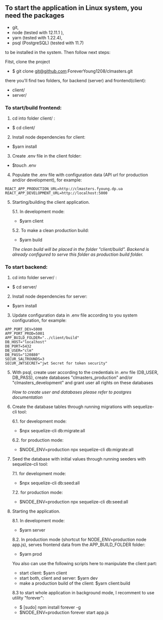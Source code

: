 ## To start the application in Linux system, you need the packages
  - git,
  - node (tested with 12.11.1 ),
  - yarn (tested with 1.22.4),
  - psql (PostgreSQL) (tested with 11.7)

 to be installed in the system. Then follow next steps:

Fitst, clone the project 
- $ git clone git@github.com:ForeverYoung1208/clmasters.git

there you'll find two folders, for backend (server) and frontend(client):

- client/
- server/


### To start/build frontend:

1. cd into folder client/ :
- $ cd client/

2. Install node dependencies for client:
- $yarn install

3. Create .env file in the client folder:
- $touch .env

4. Populate the .env file with configuration data (API url for production and/or development), for example:
```
REACT_APP_PRODUCTION_URL=http://clmasters.fyoung.dp.ua
REACT_APP_DEVELOPMENT_URL=http://localhost:5000
```

5. Starting/building the client application.

    5.1. In development mode:
    - $yarn client

    5.2. To make a clean production build:
    - $yarn build

    *The clean build will be placed in the folder "client/build". Backend is already configured to serve this folder as production build folder.*


### To start backend:

1. cd into folder server/ :
- $ cd server/

2. Install node dependencies for server:
- $yarn install

3. Update configuration data in .env file according to you system configuration, for example:
```
APP_PORT_DEV=5000
APP_PORT_PROD=5001
APP_BUILD_FOLDER="../client/build"
DB_HOST="localhost"
DB_PORT=5432
DB_USER="clm"
DB_PASS="120880"
SECUR_SALTROUNDS=3
SECUR_JWTSECRET="jwt Secret for token security"
```

5. With psql, create user according to the credentials in .env file (DB_USER, DB_PASS),
create databases "clmasters_production" and/or "clmasters_development" and grant user all rights on these databases

    *How to create user and databases please refer to postgres documentation*

6. Create the database tables through running migrations with sequelize-cli tool:

    6.1. for development mode:
    - $npx sequelize-cli db:migrate:all

    6.2. for production mode:
    - $NODE_ENV=production npx sequelize-cli db:migrate:all

7. Seed the database with initial values through running seeders with sequelize-cli tool:

    7.1. for development mode:
    - $npx sequelize-cli db:seed:all

    7.2. for production mode:
    - $NODE_ENV=production npx sequelize-cli db:seed:all  

8. Starting the application.

    8.1. In development mode:
    - $yarn server

    8.2. In production mode (shortcut for NODE_ENV=production node app.js), serves frontend data from the APP_BUILD_FOLDER folder:
    - $yarn prod

    You also can use the following scripts here to manipulate the client part:
    - start client:                             $yarn client
    - start both, client and server:            $yarn dev
    - make a production build of the client:    $yarn client:build

    8.3 to start whole application in background mode, I recomment to use utility "forever":
    - $ [sudo] npm install forever -g
    - $NODE_ENV=production forever start app.js


